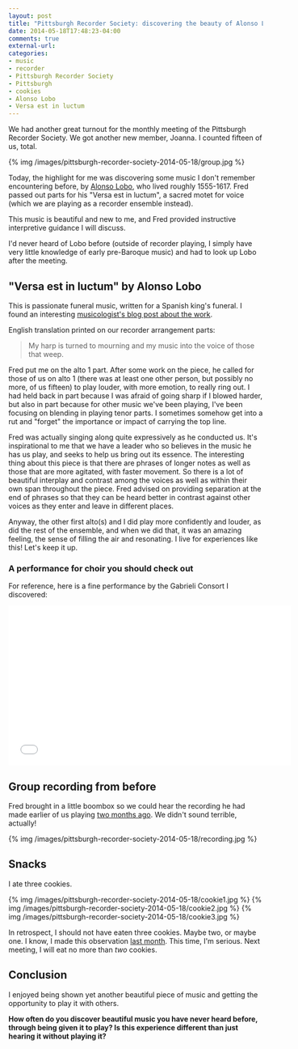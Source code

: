 ```yaml
---
layout: post
title: "Pittsburgh Recorder Society: discovering the beauty of Alonso Lobo"
date: 2014-05-18T17:48:23-04:00
comments: true
external-url:
categories:
- music
- recorder
- Pittsburgh Recorder Society
- Pittsburgh
- cookies
- Alonso Lobo
- Versa est in luctum
---
```

We had another great turnout for the monthly meeting of the Pittsburgh Recorder Society. We got another new member, Joanna. I counted fifteen of us, total.

{% img /images/pittsburgh-recorder-society-2014-05-18/group.jpg %}

Today, the highlight for me was discovering some music I don't remember encountering before, by [Alonso Lobo](http://en.wikipedia.org/wiki/Alonso_Lobo), who lived roughly 1555-1617. Fred passed out parts for his "Versa est in luctum", a sacred motet for voice (which we are playing as a recorder ensemble instead).

This music is beautiful and new to me, and Fred provided instructive interpretive guidance I will discuss.

I'd never heard of Lobo before (outside of recorder playing, I simply have very little knowledge of early pre-Baroque music) and had to look up Lobo after the meeting.

<!--more-->

## "Versa est in luctum" by Alonso Lobo

This is passionate funeral music, written for a Spanish king's funeral. I found an interesting [musicologist's blog post about the work](http://luiscfhenriques.com/alonso-lobos-versa-est-in-luctum/).

English translation printed on our recorder arrangement parts:

<blockquote>
My harp is turned to mourning and my music into the voice of those that weep.
</blockquote>

Fred put me on the alto 1 part. After some work on the piece, he called for those of us on alto 1 (there was at least one other person, but possibly no more, of us fifteen) to play louder, with more emotion, to really ring out. I had held back in part because I was afraid of going sharp if I blowed harder, but also in part because for other music we've been playing, I've been focusing on blending in playing tenor parts. I sometimes somehow get into a rut and "forget" the importance or impact of carrying the top line.

Fred was actually singing along quite expressively as he conducted us. It's inspirational to me that we have a leader who so believes in the music he has us play, and seeks to help us bring out its essence. The interesting thing about this piece is that there are phrases of longer notes as well as those that are more agitated, with faster movement. So there is a lot of beautiful interplay and contrast among the voices as well as within their own span throughout the piece. Fred advised on providing separation at the end of phrases so that they can be heard better in contrast against other voices as they enter and leave in different places.

Anyway, the other first alto(s) and I did play more confidently and louder, as did the rest of the ensemble, and when we did that, it was an amazing feeling, the sense of filling the air and resonating. I live for experiences like this! Let's keep it up.

### A performance for choir you should check out

For reference, here is a fine performance by the Gabrieli Consort I discovered:

<iframe width="560" height="315" src="//www.youtube.com/embed/yZe16Mpsmg8" frameborder="0" allowfullscreen></iframe>

## Group recording from before

Fred brought in a little boombox so we could hear the recording he had made earlier of us playing [two months ago](/blog/2014/03/16/pittsburgh-recorder-society-something-new-recently-recording-our-practice-sessions/). We didn't sound terrible, actually!

{% img /images/pittsburgh-recorder-society-2014-05-18/recording.jpg %}

## Snacks

I ate three cookies.

{% img /images/pittsburgh-recorder-society-2014-05-18/cookie1.jpg %}
{% img /images/pittsburgh-recorder-society-2014-05-18/cookie2.jpg %}
{% img /images/pittsburgh-recorder-society-2014-05-18/cookie3.jpg %}

In retrospect, I should not have eaten three cookies. Maybe two, or maybe one. I know, I made this observation [last month](/blog/2014/04/27/pittsburgh-recorder-society-palestrina-gombert-and-dolly-parton-cookies/). This time, I'm serious. Next meeting, I will eat no more than *two* cookies.

## Conclusion

I enjoyed being shown yet another beautiful piece of music and getting the opportunity to play it with others.

**How often do you discover beautiful music you have never heard before, through being given it to play? Is this experience different than just hearing it without playing it?**
